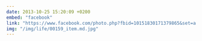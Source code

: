 ```yaml
---
date: 2013-10-25 15:20:09 +0200
embed: "facebook"
link: "https://www.facebook.com/photo.php?fbid=10151830171379865&set=a.10150382045299865.355740.580174864&type=3"
img: "/img/life/00159_item.md.jpg"
---
```

